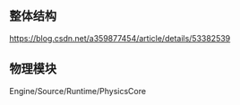 ## 整体结构

https://blog.csdn.net/a359877454/article/details/53382539

## 物理模块

Engine/Source/Runtime/PhysicsCore